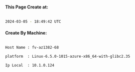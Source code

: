 
   
#### This Page Create at:

```bash

2024-03-05 - 18:49:42 UTC

```

#### Create By Machine:

```bash

Host Name : fv-az1382-68

platform  : Linux-6.5.0-1015-azure-x86_64-with-glibc2.35

Ip Local  : 10.1.0.124

```


